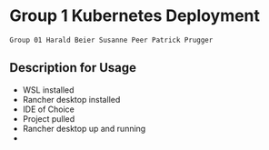 # Group 1 Kubernetes Deployment
```
Group 01 Harald Beier Susanne Peer Patrick Prugger
```
## Description for Usage
- WSL installed
- Rancher desktop installed
- IDE of Choice
- Project pulled
- Rancher desktop up and running
- 

